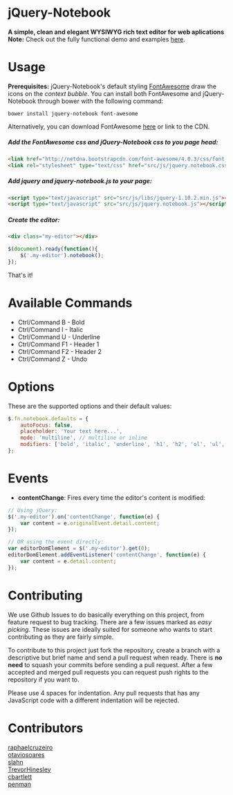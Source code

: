 # jQuery-Notebook
**A simple, clean and elegant WYSIWYG rich text editor for web aplications**  
**Note:** Check out the fully functional demo and examples [here](http://raphaelcruzeiro.github.io/jquery-notebook/).
# Usage

**Prerequisites:** jQuery-Notebook's default styling [FontAwesome](http://fontawesome.io/) draw the icons on the _context bubble_.
You can install both FontAwesome and jQuery-Notebook through bower with the following command:

`bower install jquery-notebook font-awesome`

Alternatively, you can download FontAwesome [here](http://fontawesome.io/assets/font-awesome-4.0.3.zip) or link to the CDN.

##### Add the FontAwesome css and jQuery-Notebook css to you page _head_:

```html
<link href="http://netdna.bootstrapcdn.com/font-awesome/4.0.3/css/font-awesome.css" rel="stylesheet">
<link rel="stylesheet" type="text/css" href="src/js/jquery.notebook.css">
```

##### Add jquery and jquery-notebook.js to your page:

```html
<script type="text/javascript" src="src/js/libs/jquery-1.10.2.min.js"></script>
<script type="text/javascript" src="src/js/jquery.notebook.js"></script>
```

##### Create the editor:

```html
<div class="my-editor"></div>
```

```js
$(document).ready(function(){
    $('.my-editor').notebook();
});
```

That's it!

# Available Commands

- Ctrl/Command B - Bold
- Ctrl/Command I - Italic
- Ctrl/Command U - Underline
- Ctrl/Command F1 - Header 1
- Ctrl/Command F2 - Header 2
- Ctrl/Command Z - Undo

# Options

These are the supported options and their default values:

```js
$.fn.notebook.defaults = {
    autoFocus: false,
    placeholder: 'Your text here...',
    mode: 'multiline', // multiline or inline
    modifiers: ['bold', 'italic', 'underline', 'h1', 'h2', 'ol', 'ul', 'anchor']
};
```

# Events

- __contentChange__:
Fires every time the editor's content is modified:

```js
// Using jQuery:
$('.my-editor').on('contentChange', function(e) {
    var content = e.originalEvent.detail.content;
});

// OR using the event directly:
var editorDomElement = $('.my-editor').get(0);
editorDomElement.addEventListener('contentChange', function(e) {
    var content = e.detail.content;
});
```

# Contributing

We use Github Issues to do basically everything on this project, from feature
request to bug tracking. There are a few issues marked as _easy picking_.
These issues are ideally suited for someone who wants to start contributing as
they are fairly simple.

To contribute to this project just fork the repository,
create a branch with a descriptive but brief name and send a pull
request when ready. There is __no need__ to squash your commits
before sending a pull request. After a few accepted and merged pull requests you can
request push rights to the repository if you want to.

Please use 4 spaces for indentation. Any pull requests that has any JavaScript
code with a different indentation will be rejected.



# Contributors
[raphaelcruzeiro](https://github.com/raphaelcruzeiro/)  
[otaviosoares](https://github.com/otaviosoares/)  
[slahn](https://github.com/slahn)  
[TrevorHinesley](https://github.com/TrevorHinesley)  
[cbartlett](https://github.com/cbartlett)  
[penman](https://github.com/penman)  
